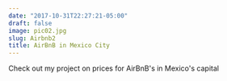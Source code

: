 ```yaml
---
date: "2017-10-31T22:27:21-05:00"
draft: false
image: pic02.jpg
slug: Airbnb2
title: AirBnB in Mexico City
---
```


Check out my project on prices for AirBnB's in Mexico's capital